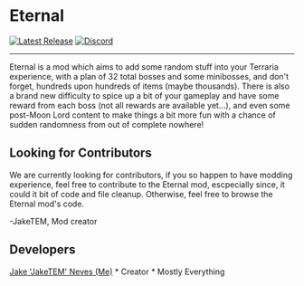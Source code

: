 # Eternal

[![Latest Release](https://img.shields.io/github/v/release/JakeNeves/Eternal?label=Latest%20Release)](https://github.com/JakeNeves/Eternal/releases)
[![Discord](https://img.shields.io/discord/339097562814611456?label=Jake's%20Lounge)](https://discord.gg/HUJ8KUSAjC)

-----------------------

Eternal is a mod which aims to add some random stuff into your Terraria
experience, with a plan of 32 total bosses and some minibosses, and don't
forget, hundreds upon hundreds of items (maybe thousands). There is also
a brand new difficulty to spice up a bit of your gameplay and have some reward
from each boss (not all rewards are available yet...), and even some post-Moon Lord
content to make things a bit more fun with a chance of sudden randomness from out of
complete nowhere!

## Looking for Contributors

We are currently looking for contributors, if you so happen to have modding experience,
feel free to contribute to the Eternal mod, escpecially since, it could it bit of code
and file cleanup. Otherwise, feel free to browse the Eternal mod's code.

-JakeTEM, Mod creator

## Developers

[Jake 'JakeTEM' Neves (Me)](https://www.youtube.com/channel/UCaPYj8aYX30iDGOP7B9HUIQ) * Creator * Mostly Everything
